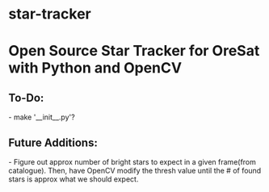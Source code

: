 # star-tracker
<h1>Open Source Star Tracker for OreSat with Python and OpenCV</h1>

<h2>To-Do:</h2>
	- make '__init__.py'?

<h2>Future Additions:</h2>
	- Figure out approx number of bright stars to expect in a given frame(from catalogue). Then, have OpenCV modify the thresh value until the # of found stars is approx what we should expect.



